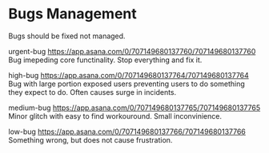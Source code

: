 # Bugs Management

Bugs should be fixed not managed.



urgent-bug https://app.asana.com/0/707149680137760/707149680137760
Bug imepeding core functinality. Stop everything and fix it.

high-bug https://app.asana.com/0/707149680137764/707149680137764 
Bug with large portion exposed users preventing users to do something they expect to do. Often causes surge in incidents.

medium-bug https://app.asana.com/0/707149680137765/707149680137765
Minor glitch with easy to find workouround. Small inconvinience.

low-bug https://app.asana.com/0/707149680137766/707149680137766
Something wrong, but does not cause frustration.
